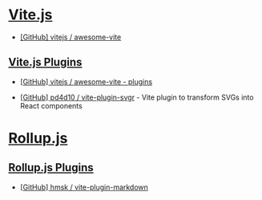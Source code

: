 # [Vite.js](https://vitejs.dev/)

- [[GitHub] vitejs / awesome-vite](https://github.com/vitejs/awesome-vite)

## [Vite.js Plugins](https://vitejs.dev/plugins/)

- [[GitHub] vitejs / awesome-vite - plugins](https://github.com/vitejs/awesome-vite#plugins)

- [[GitHub] pd4d10 / vite-plugin-svgr](https://github.com/pd4d10/vite-plugin-svgr) - Vite plugin to transform SVGs into React components

# [Rollup.js](https://rollupjs.org/)

## [Rollup.js Plugins](https://github.com/rollup/plugins)

- [[GitHub] hmsk / vite-plugin-markdown](https://github.com/hmsk/vite-plugin-markdown)
